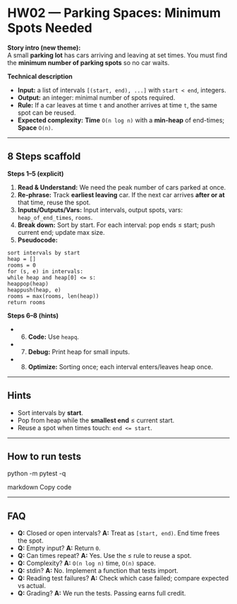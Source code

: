 # HW02 — Parking Spaces: Minimum Spots Needed

**Story intro (new theme):**  
A small **parking lot** has cars arriving and leaving at set times. You must find the **minimum number of parking spots** so no car waits.

**Technical description**  
- **Input:** a list of intervals `[(start, end), ...]` with `start < end`, integers.  
- **Output:** an integer: minimal number of spots required.  
- **Rule:** If a car leaves at time `t` and another arrives at time `t`, the same spot can be reused.  
- **Expected complexity:** **Time** `O(n log n)` with a **min-heap** of end-times; **Space** `O(n)`.

---

## 8 Steps scaffold
**Steps 1–5 (explicit)**
1. **Read & Understand:** We need the peak number of cars parked at once.  
2. **Re-phrase:** Track **earliest leaving** car. If the next car arrives **after or at** that time, reuse the spot.  
3. **Inputs/Outputs/Vars:** Input intervals, output spots, vars: `heap_of_end_times`, `rooms`.  
4. **Break down:** Sort by start. For each interval: pop ends ≤ start; push current end; update max size.  
5. **Pseudocode:**
```
sort intervals by start
heap = []
rooms = 0
for (s, e) in intervals:
while heap and heap[0] <= s:
heappop(heap)
heappush(heap, e)
rooms = max(rooms, len(heap))
return rooms
```

**Steps 6–8 (hints)**
- 6. **Code:** Use `heapq`.  
- 7. **Debug:** Print heap for small inputs.  
- 8. **Optimize:** Sorting once; each interval enters/leaves heap once.

---

## Hints
- Sort intervals by **start**.  
- Pop from heap while the **smallest end** ≤ current start.  
- Reuse a spot when times touch: `end <= start`.

---

## How to run tests
python -m pytest -q

markdown
Copy code

---

## FAQ
- **Q:** Closed or open intervals? **A:** Treat as `[start, end)`. End time frees the spot.  
- **Q:** Empty input? **A:** Return `0`.  
- **Q:** Can times repeat? **A:** Yes. Use the ≤ rule to reuse a spot.  
- **Q:** Complexity? **A:** `O(n log n)` time, `O(n)` space.  
- **Q:** stdin? **A:** No. Implement a function that tests import.  
- **Q:** Reading test failures? **A:** Check which case failed; compare expected vs actual.  
- **Q:** Grading? **A:** We run the tests. Passing earns full credit.

